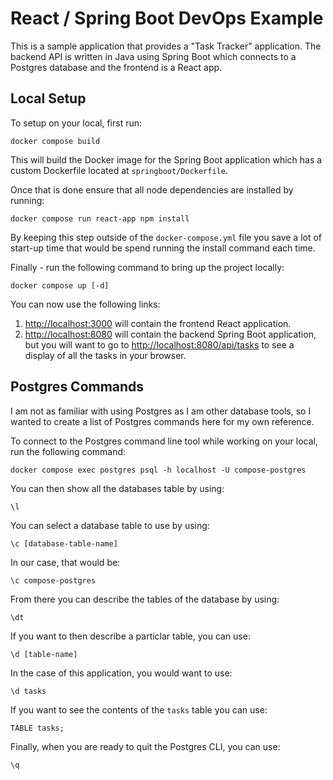 # React / Spring Boot DevOps Example

This is a sample application that provides a "Task Tracker" application. The backend API is written in Java using Spring Boot which connects to a Postgres database and the frontend is a React app.

## Local Setup

To setup on your local, first run:

```
docker compose build
```

This will build the Docker image for the Spring Boot application which has a custom Dockerfile located at `springboot/Dockerfile`.

Once that is done ensure that all node dependencies are installed by running:

```
docker compose run react-app npm install
```

By keeping this step outside of the `docker-compose.yml` file you save a lot of start-up time that would be spend running the install command each time.

Finally - run the following command to bring up the project locally:

```
docker compose up [-d]
```

You can now use the following links:

1. [http://localhost:3000](http://localhost:3000) will contain the frontend React application.
2. [http://localhost:8080](http://localhost:8080) will contain the backend Spring Boot application, but you will want to go to [http://localhost:8080/api/tasks](http://localhost:8080/api/tasks) to see a display of all the tasks in your browser.

## Postgres Commands

I am not as familiar with using Postgres as I am other database tools, so I wanted to create a list of Postgres commands here for my own reference.

To connect to the Postgres command line tool while working on your local, run the following command:

```
docker compose exec postgres psql -h localhost -U compose-postgres
```

You can then show all the databases table by using:

```
\l
```

You can select a database table to use by using:

```
\c [database-table-name]
```

In our case, that would be:

```
\c compose-postgres
```

From there you can describe the tables of the database by using:

```
\dt
```

If you want to then describe a particlar table, you can use:

```
\d [table-name]
```

In the case of this application, you would want to use:

```
\d tasks
```

If you want to see the contents of the `tasks` table you can use:

```
TABLE tasks;
```

Finally, when you are ready to quit the Postgres CLI, you can use:

```
\q
```